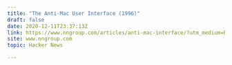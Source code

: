 ```yaml
---
title: "The Anti-Mac User Interface (1996)"
draft: false
date: 2020-12-11T23:37:13Z
link: https://www.nngroup.com/articles/anti-mac-interface/?utm_medium=RSS&utm_source=hune
site: www.nngroup.com
topic: Hacker News  

---
```

